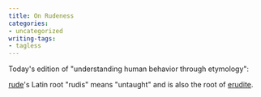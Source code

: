 ```yaml
---
title: On Rudeness
categories:
- uncategorized
writing-tags:
- tagless
---
```


Today's edition of "understanding human behavior through etymology":

[rude][1]'s Latin root "rudis" means "untaught" and is also the root of [erudite][2].

   [1]: http://www.answers.com/rude
   [2]: http://www.answers.com/erudite
